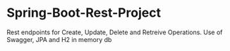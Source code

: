 # Spring-Boot-Rest-Project

Rest endpoints for Create, Update, Delete and Retreive Operations. 
Use of Swagger, JPA and H2 in memory db
